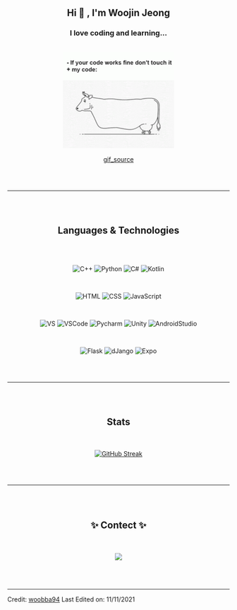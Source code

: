 <br><br><div align="center"> 

## Hi 👋 , I'm Woojin Jeong 

### I love coding and learning...

<br>

<img src="do-not-touch-it-programmer.gif" width="50%"/>

[gif_source](https://tenor.com/view/do-not-touch-it-programmer-walking-cow-coding-gif-17252607, "gif_source link")

</div><br><br>

-----------------------------

<div align="center"><br><br>

## Languages & Technologies

<br><br>

![C++](https://img.shields.io/badge/-C++-100000?style=flat-square&logo=cplusplus)
![Python](https://img.shields.io/badge/Python-100000?style=flat-square&logo=python&logoColor=white)
![C#](https://img.shields.io/badge/C%23-100000?&style=flat-square&logo=c-sharp&logoColor=white)
![Kotlin](https://img.shields.io/badge/Kotlin-100000?&style=flat-square&logo=kotlin&logoColor=white)

<br>

![HTML](https://img.shields.io/badge/HTML-blue?style=flat-square&logo=html5&logoColor=white)
![CSS](https://img.shields.io/badge/CSS-blue?&style=flat-square&logo=css3&logoColor=white)
![JavaScript](https://img.shields.io/badge/-JavaScript-blue?style=flat-square&logo=javascript&logoColor=white)

<br>

![VS](https://img.shields.io/badge/VisualStudio-092E20?style=flat-square&logo=VisualStudio&logoColor=white)
![VSCode](https://img.shields.io/badge/VSCode-092E20?style=flat-square&logo=visualstudiocode&logoColor=white)
![Pycharm](https://img.shields.io/badge/Pycharm-092E20?style=flat-square&logo=Pycharm&logoColor=white)
![Unity](https://img.shields.io/badge/Unity-092E20?style=flat-square&logo=unity&logoColor=white)
![AndroidStudio](https://img.shields.io/badge/AndroidStudio-092E20?style=flat-square&logo=androidstudio&logoColor=white)

<br>

![Flask](https://img.shields.io/badge/Flask-gray?style=flat-square&logo=Flask&logoColor=white)
![dJango](https://img.shields.io/badge/Django-gray?style=flat-square&logo=django&logoColor=white)
![Expo](https://img.shields.io/badge/Expo-gray?style=flat-square&logo=expo&logoColor=white)
</div><br><br>

------

<div align="center"><br><br>

 ## Stats 

<br><br>
[![GitHub Streak](https://github-readme-streak-stats.herokuapp.com?user=woobba94&theme=dark&date_format=%5BY.%5Dn.j&ring=D8DD6753&fire=00B0DD)](https://git.io/streak-stats)
</div><br><br>

------

<div align="center"><br><br>

 ## ✨ Contect ✨ 

<br><br>
<img src="https://img.shields.io/badge/jwj3199@gmail.com-D14836.svg?&style=for-the-badge&logo=gmail&logoColor=white" />
</div><br><br>


------
Credit: [woobba94](https://github.com/woobba94)
Last Edited on: 11/11/2021
